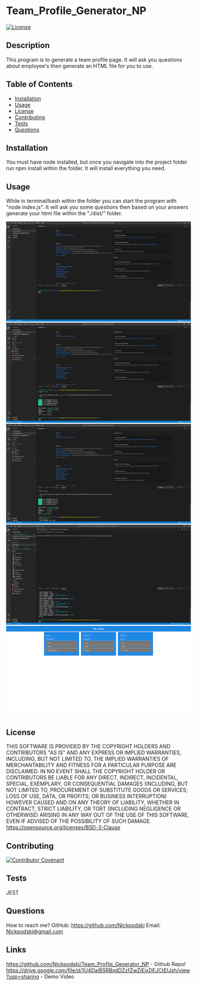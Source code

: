 # Team_Profile_Generator_NP

[![License](https://img.shields.io/badge/License-BSD%203--Clause-blue.svg)](https://opensource.org/licenses/BSD-3-Clause)

## Description 

This program is to generate a team profile page. It will ask you questions about employee's then generate an HTML file for you to use.

## Table of Contents

  * [Installation](#installation)
  * [Usage](#usage)
  * [License](#license)
  * [Contributing](#contributing)
  * [Tests](#tests)
  * [Questions](#questions)

## Installation

  You must have node installed, but once you navigate into the project folder run npm install within the folder. It will install everything you need.

## Usage

  While in terminal/bash within the folder you can start the program with "node index.js". It will ask you some questions then based on your answers generate your html file within the "./dist/" folder.

  ![Begin](assets/images/Beginning.png)
  ![Tests Passed](assets/images/Tests_passed.png)
  ![Start](assets/images/Start_program.png)
  ![Done](assets/images/Done.png)
  ![Sample Website](assets/images/Sample_Website.png)

  

## License

  THIS SOFTWARE IS PROVIDED BY THE COPYRIGHT HOLDERS AND CONTRIBUTORS "AS IS" AND ANY EXPRESS OR IMPLIED WARRANTIES, INCLUDING, BUT NOT LIMITED TO, THE IMPLIED WARRANTIES OF MERCHANTABILITY AND FITNESS FOR A PARTICULAR PURPOSE ARE DISCLAIMED. IN NO EVENT SHALL THE COPYRIGHT HOLDER OR CONTRIBUTORS BE LIABLE FOR ANY DIRECT, INDIRECT, INCIDENTAL, SPECIAL, EXEMPLARY, OR CONSEQUENTIAL DAMAGES (INCLUDING, BUT NOT LIMITED TO, PROCUREMENT OF SUBSTITUTE GOODS OR SERVICES; LOSS OF USE, DATA, OR PROFITS; OR BUSINESS INTERRUPTION) HOWEVER CAUSED AND ON ANY THEORY OF LIABILITY, WHETHER IN CONTRACT, STRICT LIABILITY, OR TORT (INCLUDING NEGLIGENCE OR OTHERWISE) ARISING IN ANY WAY OUT OF THE USE OF THIS SOFTWARE, EVEN IF ADVISED OF THE POSSIBILITY OF SUCH DAMAGE.
  https://opensource.org/licenses/BSD-3-Clause

## Contributing

[![Contributor Covenant](https://img.shields.io/badge/Contributor%20Covenant-2.0-4baaaa.svg)](code_of_conduct.md)

## Tests

  JEST

## Questions

  How to reach me?
  GitHub: https://github.com/Nickpodski
  Email: Nickpodski@gmail.com

## Links

https://github.com/Nickpodski/Team_Profile_Generator_NP - Github Repo!
https://drive.google.com/file/d/1U4DaiBSRBxdDZzfZwZiEjxDEJCtEIJsh/view?usp=sharing - Demo Video



  